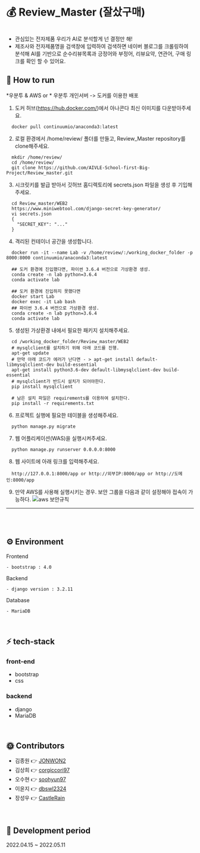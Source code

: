 # 💰 Review_Master (잘샀구매)

<img width="800" alt="">

- 관심있는 전자제품 우리가 AI로 분석할게 넌 결정만 해!
- 제조사와 전자제품명을 검색창에 입력하여 검색하면 네이버 블로그를 크롤링하여 분석해 AI를 기반으로 순수리뷰목록과 긍정어와 부정어, 리뷰요약, 연관어, 구매 링크를 확인 할 수 있어요. 
  <br>

## 🚗 How to run

*우분투 & AWS or * 우분투 개인서버 -> 도커를 이용한 배포

1. 도커 허브(https://hub.docker.com/)에서 아나콘다 최신 이미지를 다운받아주세요.

```
  docker pull continuumio/anaconda3:latest
```


2. 로컬 환경에서 /home/review/ 폴더를 만들고, Review_Master repository를 clone해주세요.
```
  mkdir /home/review/
  cd /home/review/
  git clone https://github.com/AIVLE-School-first-Big-Project/Review_master.git
```

3. 시크릿키를 발급 받아서 깃허브 홈디렉토리에 secrets.json 파일을 생성 후 기입해주세요.
```
  cd Review_master/WEB2
  https://www.miniwebtool.com/django-secret-key-generator/
  vi secrets.json
  {
    "SECRET_KEY": "..."
  }
```

4. 격리된 컨테이너 공간을 생성합니다.
```
  docker run -it --name Lab -v /home/review/:/working_docker_folder -p 8000:8000 continuumio/anaconda3:latest

  ## 도커 환경에 진입했다면, 파이썬 3.6.4 버전으로 가상환경 생성.
  conda create -n lab python=3.6.4
  conda activate lab

  ## 도커 환경에 진입하지 못했다면
  docker start Lab
  docker exec -it Lab bash
  ## 파이썬 3.6.4 버전으로 가상환경 생성.
  conda create -n lab python=3.6.4
  conda activate lab
```

5. 생성된 가상환경 내에서 필요한 패키지 설치해주세요.
```
  cd /working_docker_folder/Review_master/WEB2
  # mysqlclient를 설치하기 위해 아래 코드를 진행.
  apt-get update
  # 만약 아래 코드가 에러가 난다면 - > apt-get install default-libmysqlclient-dev build-essential 
  apt-get install python3.6-dev default-libmysqlclient-dev build-essential
  # mysqlclient가 반드시 설치가 되어야한다.
  pip install mysqlclient

  # 남은 설치 파일은 requirements를 이용하여 설치한다.
  pip install -r requirements.txt

```
6. 프로젝트 실행에 필요한 테이블을 생성해주세요.
```
  python manage.py migrate
```

7. 웹 어플리케이션(WAS)을 실행시켜주세요.
```
  python manage.py runserver 0.0.0.0:8000
```

8. 웹 사이트에 아래 링크를 입력해주세요.
```
  http://127.0.0.1:8000/app or http://외부IP:8000/app or http://도메인:8000/app 
```

9. 만약 AWS를 사용해 실행시키는 경우. 보안 그룹을 다음과 같이 설정해야 접속이 가능하다.
![aws 보안규칙](https://user-images.githubusercontent.com/46054315/152639107-711432db-85b5-4cd5-9746-0eaf73646740.PNG)

---
<br>
<br>


## ⚙ Environment

Frontend

```
- bootstrap : 4.0
```

Backend

```
- django version : 3.2.11
```

Database

```
- MariaDB
```

<br>

## ⚡ tech-stack

### front-end

- bootstrap
- css

### backend

- django
- MariaDB

<br>

## 🌞 Contributors

- 김종원 👉 [JONWON2](https://github.com/JONWON2)
- 김상희 👉 [corgiccori97](https://github.com/corgiccori97)
- 오수현 👉 [soohyun97](https://github.com/soohyun97)
- 이윤지 👉 [dbswl2324](https://github.com/dbswl2324)
- 장성우 👉 [CastleRain](https://github.com/CastleRain)

<br>

## 📅 Development period

2022.04.15 ~ 2022.05.11